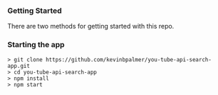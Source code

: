 ### Getting Started

There are two methods for getting started with this repo.

### Starting the app
```
> git clone https://github.com/kevinbpalmer/you-tube-api-search-app.git
> cd you-tube-api-search-app
> npm install
> npm start
```
